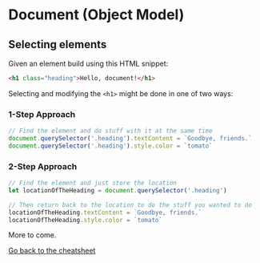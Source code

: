 # Document (Object Model)


## Selecting elements

Given an element build using this HTML snippet:
```html
<h1 class="heading">Hello, document!</h1>
```

Selecting and modifying the `<h1>` might be done in one of two ways:

### 1-Step Approach

```javascript
// Find the element and do stuff with it at the same time
document.querySelector('.heading').textContent = `Goodbye, friends.`
document.querySelector('.heading').style.color = `tomato`
```

### 2-Step Approach

```javascript
// Find the element and just store the location
let locationOfTheHeading = document.querySelector('.heading')

// Then return back to the location to do the stuff you wanted to do
locationOfTheHeading.textContent = `Goodbye, friends.`
locationOfTheHeading.style.color = `tomato`
```


More to come.

[Go back to the cheatsheet](/../../)
